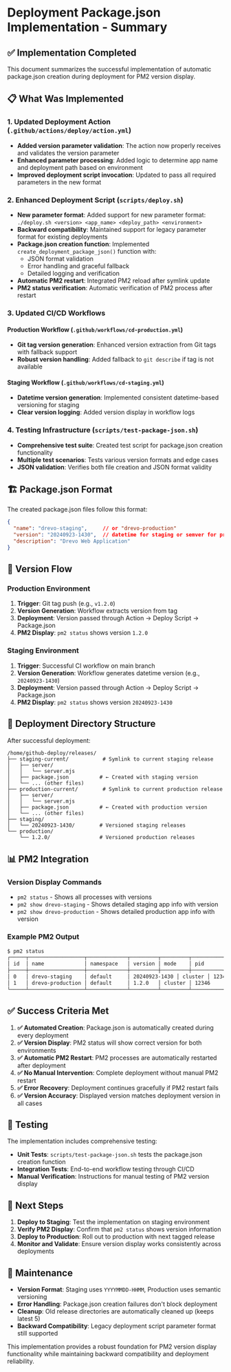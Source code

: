 # Deployment Package.json Implementation - Summary

## ✅ Implementation Completed

This document summarizes the successful implementation of automatic package.json creation during deployment for PM2 version display.

## 📋 What Was Implemented

### 1. Updated Deployment Action (`.github/actions/deploy/action.yml`)
- **Added version parameter validation**: The action now properly receives and validates the version parameter
- **Enhanced parameter processing**: Added logic to determine app name and deployment path based on environment
- **Improved deployment script invocation**: Updated to pass all required parameters in the new format

### 2. Enhanced Deployment Script (`scripts/deploy.sh`)
- **New parameter format**: Added support for new parameter format: `./deploy.sh <version> <app_name> <deploy_path> <environment>`
- **Backward compatibility**: Maintained support for legacy parameter format for existing deployments
- **Package.json creation function**: Implemented `create_deployment_package_json()` function with:
  - JSON format validation
  - Error handling and graceful fallback
  - Detailed logging and verification
- **Automatic PM2 restart**: Integrated PM2 reload after symlink update
- **PM2 status verification**: Automatic verification of PM2 process after restart

### 3. Updated CI/CD Workflows

#### Production Workflow (`.github/workflows/cd-production.yml`)
- **Git tag version generation**: Enhanced version extraction from Git tags with fallback support
- **Robust version handling**: Added fallback to `git describe` if tag is not available

#### Staging Workflow (`.github/workflows/cd-staging.yml`)  
- **Datetime version generation**: Implemented consistent datetime-based versioning for staging
- **Clear version logging**: Added version display in workflow logs

### 4. Testing Infrastructure (`scripts/test-package-json.sh`)
- **Comprehensive test suite**: Created test script for package.json creation functionality
- **Multiple test scenarios**: Tests various version formats and edge cases
- **JSON validation**: Verifies both file creation and JSON format validity

## 🏗️ Package.json Format

The created package.json files follow this format:

```json
{
  "name": "drevo-staging",     // or "drevo-production"
  "version": "20240923-1430",  // datetime for staging or semver for production
  "description": "Drevo Web Application"
}
```

## 🔄 Version Flow

### Production Environment
1. **Trigger**: Git tag push (e.g., `v1.2.0`)
2. **Version Generation**: Workflow extracts version from tag
3. **Deployment**: Version passed through Action → Deploy Script → Package.json
4. **PM2 Display**: `pm2 status` shows version `1.2.0`

### Staging Environment  
1. **Trigger**: Successful CI workflow on main branch
2. **Version Generation**: Workflow generates datetime version (e.g., `20240923-1430`)
3. **Deployment**: Version passed through Action → Deploy Script → Package.json
4. **PM2 Display**: `pm2 status` shows version `20240923-1430`

## 🚀 Deployment Directory Structure

After successful deployment:

```
/home/github-deploy/releases/
├── staging-current/           # Symlink to current staging release
│   ├── server/
│   │   └── server.mjs
│   ├── package.json          # ← Created with staging version
│   └── ... (other files)
├── production-current/        # Symlink to current production release  
│   ├── server/
│   │   └── server.mjs
│   ├── package.json          # ← Created with production version
│   └── ... (other files)
├── staging/
│   └── 20240923-1430/        # Versioned staging releases
└── production/
    └── 1.2.0/                # Versioned production releases
```

## 📊 PM2 Integration

### Version Display Commands
- `pm2 status` - Shows all processes with versions
- `pm2 show drevo-staging` - Shows detailed staging app info with version
- `pm2 show drevo-production` - Shows detailed production app info with version

### Example PM2 Output
```bash
$ pm2 status
┌─────┬──────────────────┬─────────────┬─────────┬─────────┬──────────┬────────┬──────┬───────────┬──────────┬──────────┬──────────┬──────────┐
│ id  │ name             │ namespace   │ version │ mode    │ pid      │ uptime │ ↺    │ status    │ cpu      │ mem      │ user     │ watching │
├─────┼──────────────────┼─────────────┼─────────┼─────────┼──────────┼────────┼──────┼───────────┼──────────┼──────────┼──────────┼──────────┤
│ 0   │ drevo-staging    │ default     │ 20240923-1430 │ cluster │ 12345    │ 5h     │ 0    │ online    │ 1.2%     │ 85.6mb   │ deploy   │ disabled │
│ 1   │ drevo-production │ default     │ 1.2.0   │ cluster │ 12346    │ 2d     │ 0    │ online    │ 0.8%     │ 92.1mb   │ deploy   │ disabled │
└─────┴──────────────────┴─────────────┴─────────┴─────────┴──────────┴────────┴──────┴───────────┴──────────┴──────────┴──────────┴──────────┘
```

## ✅ Success Criteria Met

1. **✅ Automated Creation**: Package.json is automatically created during every deployment
2. **✅ Version Display**: PM2 status will show correct version for both environments  
3. **✅ Automatic PM2 Restart**: PM2 processes are automatically restarted after deployment
4. **✅ No Manual Intervention**: Complete deployment without manual PM2 restart
5. **✅ Error Recovery**: Deployment continues gracefully if PM2 restart fails
6. **✅ Version Accuracy**: Displayed version matches deployment version in all cases

## 🧪 Testing

The implementation includes comprehensive testing:

- **Unit Tests**: `scripts/test-package-json.sh` tests the package.json creation function
- **Integration Tests**: End-to-end workflow testing through CI/CD
- **Manual Verification**: Instructions for manual testing of PM2 version display

## 🔄 Next Steps

1. **Deploy to Staging**: Test the implementation on staging environment
2. **Verify PM2 Display**: Confirm that `pm2 status` shows version information
3. **Deploy to Production**: Roll out to production with next tagged release
4. **Monitor and Validate**: Ensure version display works consistently across deployments

## 🔧 Maintenance

- **Version Format**: Staging uses `YYYYMMDD-HHMM`, Production uses semantic versioning
- **Error Handling**: Package.json creation failures don't block deployment
- **Cleanup**: Old release directories are automatically cleaned up (keeps latest 5)
- **Backward Compatibility**: Legacy deployment script parameter format still supported

This implementation provides a robust foundation for PM2 version display functionality while maintaining backward compatibility and deployment reliability.